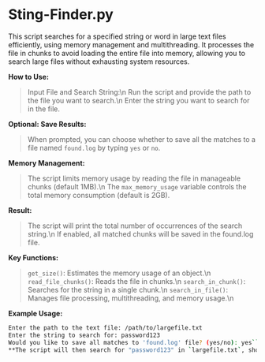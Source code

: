 # Sting-Finder.py
This script searches for a specified string or word in large text files efficiently, using memory management and multithreading. It processes the file in chunks to avoid loading the entire file into memory, allowing you to search large files without exhausting system resources.

**How to Use:**
> Input File and Search String:\n
> Run the script and provide the path to the file you want to search.\n
> Enter the string you want to search for in the file.

**Optional: Save Results:**
> When prompted, you can choose whether to save all the matches to a file named `found.log` by typing `yes` or `no`.

**Memory Management:**
> The script limits memory usage by reading the file in manageable chunks (default 1MB).\n
> The `max_memory_usage` variable controls the total memory consumption (default is 2GB).

**Result:**
> The script will print the total number of occurrences of the search string.\n
> If enabled, all matched chunks will be saved in the found.log file.

**Key Functions:**
> `get_size()`: Estimates the memory usage of an object.\n
> `read_file_chunks()`: Reads the file in chunks.\n
> `search_in_chunk()`: Searches for the string in a single chunk.\n
> `search_in_file()`: Manages file processing, multithreading, and memory usage.\n


**Example Usage:**
```bash
Enter the path to the text file: /path/to/largefile.txt
Enter the string to search for: password123
Would you like to save all matches to 'found.log' file? (yes/no): yes```
**The script will then search for "password123" in `largefile.txt`, show progress, and save all matches to found.log if you chose to do so.**
